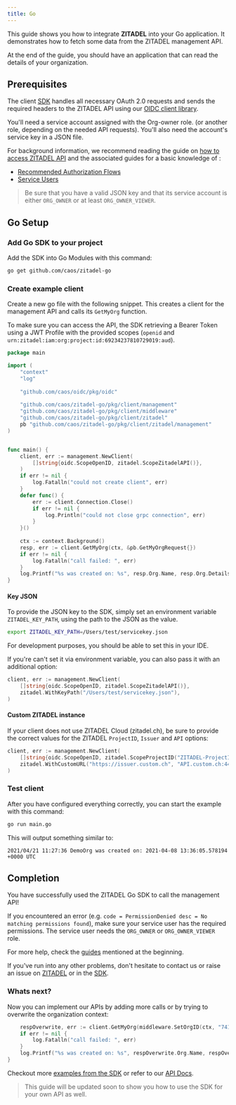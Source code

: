 ```yaml
---
title: Go
---
```


This guide shows you how to integrate **ZITADEL** into your Go application.
It demonstrates how to fetch some data from the ZITADEL management API.

At the end of the guide, you should have an application that can read the details of your organization.

## Prerequisites

The client [SDK](https://github.com/caos/zitadel-go) handles all necessary OAuth 2.0 requests and sends the required headers to the ZITADEL API using our [OIDC client library](https://github.com/caos/oidc).

You'll need a service account assigned with the Org-owner role. 
(or another role, depending on the needed API requests).
You'll also need the account's service key in a JSON file.

For background information, we recommend reading the guide on [how to access ZITADEL API](../../guides/API/access-zitadel-APIs) and the associated guides for a basic knowledge of :
 - [Recommended Authorization Flows](../../guides/authorization/oauth-recommended-flows)
 - [Service Users](../../guides/authentication/serviceusers)

> Be sure that you have a valid JSON key and that its service account is either `ORG_OWNER` or at least `ORG_OWNER_VIEWER`.

## Go Setup

### Add Go SDK to your project

Add the SDK into Go Modules with this command:

```bash
go get github.com/caos/zitadel-go
```

### Create example client

Create a new go file with the following snippet.
This creates a client for the management API and calls its `GetMyOrg` function.

To make sure you can access the API,
the SDK retrieving a Bearer Token using a JWT Profile with the provided scopes (`openid` and `urn:zitadel:iam:org:project:id:69234237810729019:aud`).

```go
package main

import (
    "context"
    "log"
    
    "github.com/caos/oidc/pkg/oidc"
    
    "github.com/caos/zitadel-go/pkg/client/management"
    "github.com/caos/zitadel-go/pkg/client/middleware"
    "github.com/caos/zitadel-go/pkg/client/zitadel"
    pb "github.com/caos/zitadel-go/pkg/client/zitadel/management"
)


func main() {
    client, err := management.NewClient(
        []string{oidc.ScopeOpenID, zitadel.ScopeZitadelAPI()},
    )
    if err != nil {
        log.Fatalln("could not create client", err)
    }
    defer func() {
        err := client.Connection.Close()
        if err != nil {
            log.Println("could not close grpc connection", err)
        }
    }()
    
    ctx := context.Background()
    resp, err := client.GetMyOrg(ctx, &pb.GetMyOrgRequest{})
    if err != nil {
        log.Fatalln("call failed: ", err)
    }
    log.Printf("%s was created on: %s", resp.Org.Name, resp.Org.Details.CreationDate.AsTime())
}
```

#### Key JSON

To provide the JSON key to the SDK, simply set an environment variable `ZITADEL_KEY_PATH`, using the path to the JSON as the value.

```bash
export ZITADEL_KEY_PATH=/Users/test/servicekey.json
```

For development purposes, you should be able to set this in your IDE.

If you're can't set it via environment variable, you can also pass it with an additional option:

```go
client, err := management.NewClient(
    []string{oidc.ScopeOpenID, zitadel.ScopeZitadelAPI()},
    zitadel.WithKeyPath("/Users/test/servicekey.json"),
)
```

#### Custom ZITADEL instance

If your client does not use ZITADEL Cloud (zitadel.ch), be sure to provide the correct values for the ZITADEL `ProjectID`, `Issuer` and `API` options:

```go
client, err := management.NewClient(
    []string{oidc.ScopeOpenID, zitadel.ScopeProjectID("ZITADEL-ProjectID")},
    zitadel.WithCustomURL("https://issuer.custom.ch", "API.custom.ch:443")
)
```

### Test client

After you have configured everything correctly, you can start the example with this command:

```bash
go run main.go
```

This will output something similar to:

```
2021/04/21 11:27:36 DemoOrg was created on: 2021-04-08 13:36:05.578194 +0000 UTC
```

## Completion

You have successfully used the ZITADEL Go SDK to call the management API!

If you encountered an error (e.g. `code = PermissionDenied desc = No matching permissions found`), 
make sure your service user has the required permissions.
The service user needs the `ORG_OWNER` or `ORG_OWNER_VIEWER` role.

For more help, check the [guides](#prerequisites) mentioned at the beginning.

If you've run into any other problems, don't hesitate to contact us or raise an issue on [ZITADEL](https://github.com/caos/zitadel/issues) or in the [SDK](https://github.com/caos/zitadel-go/issues).

### Whats next?

Now you can implement our APIs by adding more calls or by trying to overwrite the organization context:

```go
    respOverwrite, err := client.GetMyOrg(middleware.SetOrgID(ctx, "74161146763996133"), &pb.GetMyOrgRequest{})
    if err != nil {
        log.Fatalln("call failed: ", err)
    }
    log.Printf("%s was created on: %s", respOverwrite.Org.Name, respOverwrite.Org.Details.CreationDate.AsTime())
}
```
Checkout more [examples from the SDK](https://github.com/caos/zitadel-go/blob/main/example) or refer to our [API Docs](../../APIs/introduction).

> This guide will be updated soon to show you how to use the SDK for your own API as well.
